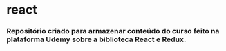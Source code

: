 # react

### Repositório criado para armazenar conteúdo do curso feito na plataforma Udemy sobre a biblioteca React e Redux.
